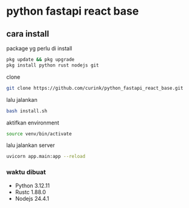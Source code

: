# python fastapi react base

## cara install
package yg perlu di install
```bash
pkg update && pkg upgrade
pkg install python rust nodejs git
```
clone
```bash
git clone https://github.com/curink/python_fastapi_react_base.git
```

lalu jalankan
```bash
bash install.sh
```

aktifkan environment
```bash
source venv/bin/activate
```

lalu jalankan server
```bash
uvicorn app.main:app --reload
```

### waktu dibuat
- Python 3.12.11
- Rustc 1.88.0
- Nodejs 24.4.1